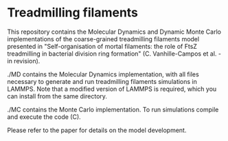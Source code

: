 # Treadmilling filaments

This repository contains the Molecular Dynamics and Dynamic Monte Carlo implementations of the coarse-grained treadmilling filaments model presented in "Self-organisation of mortal filaments: the role of FtsZ treadmilling in bacterial division ring formation" (C. Vanhille-Campos et al. - in revision).

./MD contains the Molecular Dynamics implementation, with all files necessary to generate and run treadmilling filaments simulations in LAMMPS. Note that a modified version of LAMMPS is required, which you can install from the same directory.

./MC contains the Monte Carlo implementation. To run simulations compile and execute the code (C).

Please refer to the paper for details on the model development. 
